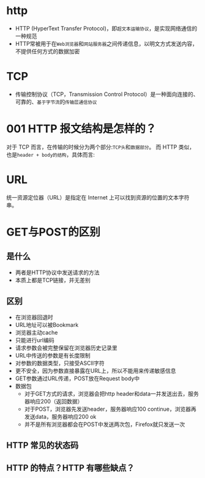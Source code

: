 # http
- HTTP (HyperText Transfer Protocol)，即`超文本运输协议`，是实现网络通信的一种规范
- HTTP常被用于在`Web浏览器`和`网站服务器`之间传递信息，以明文方式发送内容，不提供任何方式的数据加密
# TCP
- 传输控制协议（TCP，Transmission Control Protocol）是一种面向连接的、可靠的、`基于字节流`的`传输层通信协议`
# 001 HTTP 报文结构是怎样的？
对于 TCP 而言，在传输的时候分为两个部分:`TCP头`和`数据部分`。
而 HTTP 类似，也是`header + body的结构`，具体而言:
# URL
统一资源定位器（URL）是指定在 Internet 上可以找到资源的位置的文本字符串。
# GET与POST的区别
## 是什么
- 两者是HTTP协议中发送请求的方法
- 本质上都是TCP链接，并无差别
## 区别
- 在浏览器回退时
- URL地址可以被Bookmark
- 浏览器主动cache
- 只能进行url编码
- 请求参数会被完整保留在浏览器历史记录里
- URL中传送的参数是有长度限制
- 对参数的数据类型，只接受ASCII字符
- 更不安全，因为参数直接暴露在URL上，所以不能用来传递敏感信息
- GET参数通过URL传递，POST放在Request body中
- 数据包
  - 对于GET方式的请求，浏览器会把http header和data一并发送出去，服务器响应200（返回数据）
  - 对于POST，浏览器先发送header，服务器响应100 continue，浏览器再发送data，服务器响应200 ok
  - 并不是所有浏览器都会在POST中发送两次包，Firefox就只发送一次
## HTTP 常见的状态码
## HTTP 的特点？HTTP 有哪些缺点？










